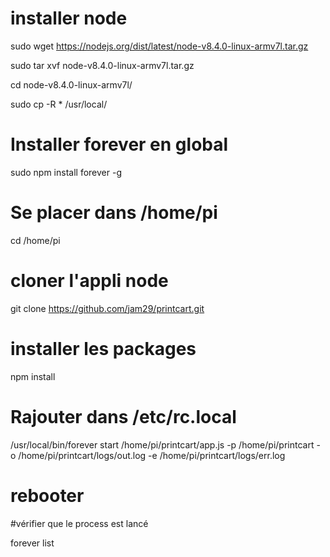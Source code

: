 

# installer node

sudo wget https://nodejs.org/dist/latest/node-v8.4.0-linux-armv7l.tar.gz

sudo tar xvf node-v8.4.0-linux-armv7l.tar.gz

cd node-v8.4.0-linux-armv7l/

sudo cp -R * /usr/local/


# Installer forever en global

sudo npm install forever -g 

# Se placer dans /home/pi 

cd /home/pi

#  cloner l'appli node 

git clone https://github.com/jam29/printcart.git

# installer les packages

npm install

# Rajouter dans /etc/rc.local

/usr/local/bin/forever start /home/pi/printcart/app.js -p /home/pi/printcart -o /home/pi/printcart/logs/out.log -e /home/pi/printcart/logs/err.log

# rebooter

#vérifier que le process est lancé

forever list
